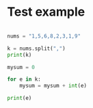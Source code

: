 # Test example

```python

nums = "1,5,6,8,2,3,1,9"

k = nums.split(",")
print(k)

mysum = 0

for e in k:
    mysum = mysum + int(e)

print(e)
```
